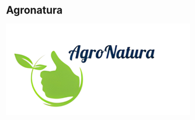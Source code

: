 # Agronatura
[![Accede al sitio web de agronatura](img/agronatura.png)](http://agronatura.000webhostapp.com/)

